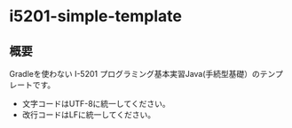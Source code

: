 # i5201-simple-template

## 概要

Gradleを使わない I-5201 プログラミング基本実習Java(手続型基礎）のテンプレートです。

- 文字コードはUTF-8に統一してください。
- 改行コードはLFに統一してください。
